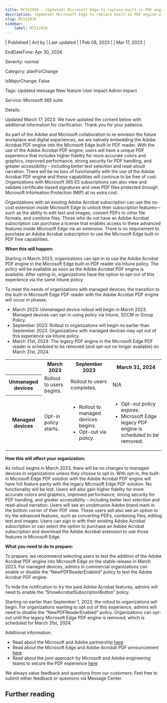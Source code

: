 ```yaml
---
title: MC512918 - (Updated) Microsoft Edge to replace built-in PDF engine with Adobe Acrobat PDF engine
description: (Updated) Microsoft Edge to replace built-in PDF engine with Adobe Acrobat PDF engine
slug: MC512918
sidebar:
    label: MC512918
---
```



| Published | Act by | Last updated |
| Feb 08, 2023 |  | Mar 17, 2023 |

EndDateTime: Apr 30, 2024

Severity: normal

Category: planForChange

IsMajorChange: False

Tags: Updated message New feature User impact Admin impact

Service: Microsoft 365 suite

Details: 

<p style="">Updated March 17, 2023: We have updated the content below with additional information for clarification. Thank you for your patience.</p><p style="">As part of the Adobe and Microsoft collaboration to re-envision the future workplace and digital experiences, we are natively embedding the Adobe Acrobat PDF engine into the Microsoft Edge built-in PDF reader. With the use of the Adobe Acrobat PDF engine, users will have a unique PDF experience that includes higher fidelity for more accurate colors and graphics, improved performance, strong security for PDF handling, and greater accessibility – including better text selection and read-aloud narration. There will be no loss of functionality with the use of the Adobe Acrobat PDF engine and these capabilities will continue to be free of cost. Organizations with Microsoft 365 E5 subscriptions can also view and validate certificate-based signatures and view PDF files protected through Microsoft Information Protection (MIP) at no extra cost.
</p><p style="">
</p><p style="">Organizations with an existing Adobe Acrobat subscription can use the no-cost extension inside Microsoft Edge to unlock their subscription features—such as the ability to edit text and images, convert PDFs to other file formats, and combine files. Those who do not have an Adobe Acrobat subscription can purchase a license that enables access to these advanced features inside Microsoft Edge via an extension. There is no requirement to purchase an Adobe Acrobat subscription to use the Microsoft Edge built-in PDF free capabilities.</p><p style=""><b>When this will happen:</b><br></p><p style="">Starting in March 2023, organizations can opt-in to use the Adobe Acrobat PDF engine in the Microsoft Edge built-in PDF reader via Intune policy. The policy will be available as soon as the Adobe Acrobat PDF engine is available. After opting-in, organizations have the option to opt-out of this experience via the same Intune policy.
</p><p style="">To meet the needs of organizations with managed devices, the transition to the built-in Microsoft Edge PDF reader with the Adobe Acrobat PDF engine will occur in phases:
</p><ul><li>March 2023: Unmanaged device rollout will begin in March 2023. Managed devices can opt-in using policy via Intune, SCCM or Group Policy. 
</li><li>September 2023: Rollout to organizations will begin no earlier than September 2023. Organizations with managed devices may opt out of this experience via Intune policy.
</li><li>March 31st, 2024: The legacy PDF engine in the Microsoft Edge PDF reader is scheduled to be removed (and opt-out no longer available) on March 31st, 2024.</li></ul><p style="">
</p><table>
  <tbody><tr>
    <th><br></th>
    <th>March 2023</th>
    <th>September 2023</th>
<th>March 31, 2024</th>
  </tr>
  <tr>
    <th>Unmanaged devices</th>
    <td>Rollout to users begins.</td>
    <td>Rollout to users completes.</td>
<td>N/A</td>
  </tr>
  <tr>
    <th>Managed devices</th>
    <td>Opt-in policy starts.</td>
    <td><ul><li>Rollout to managed devices begins.</li><li>Opt-out via policy.
</li></ul></td>
<td><ul><li>Opt-out policy expires.
</li><li>Microsoft Edge legacy PDF engine is scheduled to be removed.
</li></ul></td>
  </tr>
</tbody></table>
<p></p><p style=""><b>How this will affect your organization:</b></p><p style="">As rollout begins in March 2023, there will be no changes to managed devices in organizations unless they choose to opt in. With opt-in, the built-in Microsoft Edge PDF solution with the Adobe Acrobat PDF engine will have full feature parity with the legacy Microsoft Edge PDF solution. No functionality will be lost. Users will also gain higher fidelity for more accurate colors and graphics, improved performance, strong security for PDF handling, and greater accessibility – including better text selection and read-aloud narration. Users will see an unobtrusive Adobe brand mark in the bottom corner of their PDF view. These users will also see an option to try the advanced features, such as converting PDFs, combining files, editing text and images. Users can sign in with their existing Adobe Acrobat subscription or can select the option to purchase an Adobe Acrobat subscription and download the Adobe Acrobat extension to use those features in Microsoft Edge. 
</p><p style=""><b>What you need to do to prepare:</b></p><p style="">To prepare, we recommend selecting users to test the addition of the Adobe Acrobat PDF engine into Microsoft Edge on the stable release in March 2023. For managed devices, admins in commercial organizations can enable or disable the “NewPDFReaderEnabled” policy to test the Adobe Acrobat PDF engine.</p><p style="">To hide the notification to try the paid Adobe Acrobat features, admins will need to enable the “ShowAcrobatSubscriptionButton” policy.
</p><p style="">Starting no earlier than September 1, 2023, the rollout to organizations will begin. For organizations wanting to opt out of this experience, admins will need to disable the “NewPDFReaderEnabled” policy. Organizations can opt-out until the legacy Microsoft Edge PDF engine is removed, which is scheduled for March 31st, 2024.
</p><p style="">Additional information:
</p><ul><li>Read about the Microsoft and Adobe partnership <a href="https://www.adobe.com/documentcloud/integrations/microsoft.html" target="_blank">here</a>
</li><li>Read about the Microsoft Edge and Adobe Acrobat PDF announcement <a href="https://aka.ms/AdobeEdgePDFBlog" target="_blank">here</a>
</li><li>Read about the joint approach by Microsoft and Adobe engineering teams to secure the PDF experience <a href="https://aka.ms/AdobeEdgeSecurity" target="_blank">here</a> 
</li></ul><p style="">We always value feedback and questions from our customers. Feel free to submit either feedback or questions via Message Center.
</p>

## Further reading
